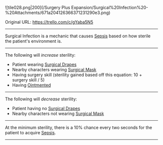 ![tile028.png\|200](/Surgery Plus Expansion/Surgical%20Infection%20-%20Attachments/671a204126366371231290e3.png)

Original URL: https://trello.com/c/gYaba5N5

---

Surgical Infection is a mechanic that causes [Sepsis](../Blood/Sepsis.md) based on how sterile the patient's environment is.

---

The following will _increase_ sterility:

- Patient wearing [Surgical Drapes](Surgical%20Drapes.md)
- Nearby characters wearing [Surgical Mask](Surgical%20Mask.md)
- Having surgery skill (sterility gained based off this equation: 10 + surgery skill / 5)
- Having [Ointmented](../Any%20bodypart/Ointmented.md)

---

The following will _decrease_ sterility:

- Patient having no [Surgical Drapes](Surgical%20Drapes.md)
- Nearby characters not wearing [Surgical Mask](Surgical%20Mask.md)

---

At the minimum sterility, there is a 10% chance every two seconds for the patient to acquire [Sepsis](../Blood/Sepsis.md).

---

